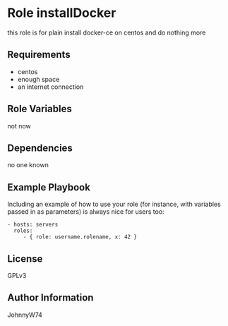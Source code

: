 Role installDocker
=========

this role is for plain install docker-ce on centos and do nothing more

Requirements
------------

* centos
* enough space
* an internet connection

Role Variables
--------------

not now

Dependencies
------------

no one known

Example Playbook
----------------

Including an example of how to use your role (for instance, with variables passed in as parameters) is always nice for users too:

    - hosts: servers
      roles:
         - { role: username.rolename, x: 42 }

License
-------

GPLv3

Author Information
------------------

JohnnyW74
